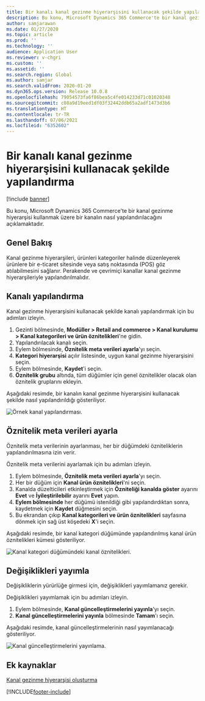 ```yaml
---
title: Bir kanalı kanal gezinme hiyerarşisini kullanacak şekilde yapılandırma
description: Bu konu, Microsoft Dynamics 365 Commerce'te bir kanal gezinme hiyerarşisi kullanmak üzere bir kanalın nasıl yapılandırılacağını açıklamaktadır.
author: samjarawan
ms.date: 01/27/2020
ms.topic: article
ms.prod: ''
ms.technology: ''
audience: Application User
ms.reviewer: v-chgri
ms.custom: ''
ms.assetid: ''
ms.search.region: Global
ms.author: samjar
ms.search.validFrom: 2020-01-20
ms.dyn365.ops.version: Release 10.0.8
ms.openlocfilehash: 79054573fa6f86bea5c4fe014233d71c01020348
ms.sourcegitcommit: c08a9d19eed1df03f32442ddb65a2adf1473d3b6
ms.translationtype: HT
ms.contentlocale: tr-TR
ms.lasthandoff: 07/06/2021
ms.locfileid: "6352602"
---
```

# <a name="configure-a-channel-to-use-a-channel-navigation-hierarchy"></a>Bir kanalı kanal gezinme hiyerarşisini kullanacak şekilde yapılandırma


[!include [banner](includes/banner.md)]

Bu konu, Microsoft Dynamics 365 Commerce'te bir kanal gezinme hiyerarşisi kullanmak üzere bir kanalın nasıl yapılandırılacağını açıklamaktadır.

## <a name="overview"></a>Genel Bakış

Kanal gezinme hiyerarşileri, ürünleri kategoriler halinde düzenleyerek ürünlere bir e-ticaret sitesinde veya satış noktasında (POS) göz atılabilmesini sağlanır. Perakende ve çevrimiçi kanallar kanal gezinme hiyerarşileriyle yapılandırılmalıdır.

## <a name="configure-the-channel"></a>Kanalı yapılandırma

Kanal gezinme hiyerarşisini kullanacak şekilde kanalı yapılandırmak için bu adımları izleyin.

1. Gezinti bölmesinde, **Modüller \> Retail and commerce \> Kanal kurulumu \> Kanal kategorileri ve ürün öznitelikleri**'ne gidin.
1. Yapılandırılacak kanalı seçin.
1. Eylem bölmesinde, **Öznitelik meta verileri ayarla**'yı seçin.
1. **Kategori hiyerarşisi** açılır listesinde, uygun kanal gezinme hiyerarşisini seçin.
1. Eylem bölmesinde, **Kaydet**'i seçin.
1. **Öznitelik grubu** altında, tüm düğümler için genel öznitelikler olacak olan öznitelik gruplarını ekleyin.

Aşağıdaki resimde, bir kanalın kanal gezinme hiyerarşisini kullanacak şekilde nasıl yapılandırıldığı gösteriliyor.

![Örnek kanal yapılandırması.](media/configure-channel-hierarchy-1.png)

## <a name="set-attribute-metadata"></a>Öznitelik meta verileri ayarla

Öznitelik meta verilerinin ayarlanması, her bir düğümdeki özniteliklerin yapılandırılmasına izin verir.

Öznitelik meta verilerini ayarlamak için bu adımları izleyin.

1. Eylem bölmesinde, **Öznitelik meta verileri ayarla**'yı seçin.
1. Her bir düğüm için **Kanal ürün öznitelikleri**'ni seçin.
1. Kanalda düzelticileri etkinleştirmek için **Özniteliği kanalda göster** ayarını **Evet** ve **İyileştirilebilir** ayarını **Evet** yapın.
1. **Eylem bölmesinde** her düğümü istenildiği gibi yapılandırdıktan sonra, kaydetmek için **Kaydet** düğmesini seçin.
1. Bu ekrandan çıkıp **Kanal kategorileri ve ürün öznitelikleri** sayfasına dönmek için sağ üst köşedeki **X**'i seçin.

Aşağıdaki resimde, bir kanal kategori düğümünde yapılandırılmış kanal ürün öznitelikleri kümesi gösteriliyor.

![Kanal kategori düğümündeki kanal öznitelikleri.](media/configure-channel-hierarchy-2.png)

## <a name="publish-changes"></a>Değişiklikleri yayımla

Değişikliklerin yürürlüğe girmesi için, değişiklikleri yayımlamanız gerekir.

Değişiklikleri yayımlamak için bu adımları izleyin.

1. Eylem bölmesinde, **Kanal güncelleştirmelerini yayınla**'yı seçin.
1. **Kanal güncelleştirmelerini yayınla** bölmesinde **Tamam**'ı seçin.

Aşağıdaki resimde, kanal güncelleştirmelerinin nasıl yayımlanacağı gösteriliyor.

![Kanal güncelleştirmelerini yayınlama.](media/configure-channel-hierarchy-3.png)

## <a name="additional-resources"></a>Ek kaynaklar

[Kanal gezinme hiyerarşisi oluşturma](create-channel-hierarchy.md)




[!INCLUDE[footer-include](../includes/footer-banner.md)]